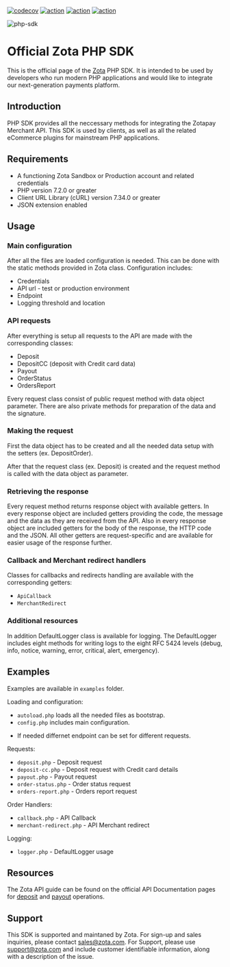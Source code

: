 [![codecov](https://codecov.io/gh/zota/php-sdk/branch/master/graph/badge.svg?token=6M6BPB0HYP)](https://codecov.io/gh/zota/php-sdk)
[![action](https://github.com/zota/php-sdk/workflows/PHP%20Quicktest/badge.svg?branch=master)](https://github.com/zota/php-sdk/actions)
[![action](https://github.com/zota/php-sdk/workflows/SDK%20CI%20Matrix%20Build/badge.svg?branch=master)](https://github.com/zota/php-sdk/actions)
[![action](https://github.com/zota/php-sdk/workflows/PHP%20PSR%20Enforcer/badge.svg?branch=master)](https://github.com/zota/php-sdk/actions)


![php-sdk](https://github.com/user-attachments/assets/10eb7dd9-778c-4419-8322-8180d67373f7)



# Official Zota PHP SDK

This is the official page of the [Zota](https://www.zota.com) PHP SDK. It is intended to be used by developers who run modern PHP applications and would like to integrate our next-generation payments platform.

## Introduction
PHP SDK provides all the neccessary methods for integrating the Zotapay Merchant API. This SDK is used by clients, as well as all the related eCommerce plugins for mainstream PHP applications.

## Requirements
- A functioning Zota Sandbox or Production account and related credentials
- PHP version 7.2.0 or greater
- Client URL Library (cURL) version 7.34.0 or greater
- JSON extension enabled

## Usage

### Main configuration
After all the files are loaded configuration is needed. This can be done with the static methods provided in Zota class. Configuration includes:
- Credentials
- API url - test or production environment
- Endpoint
- Logging threshold and location

### API requests
After everything is setup all requests to the API are made with the corresponding classes:
* Deposit
* DepositCC (deposit with Credit card data)
* Payout
* OrderStatus
* OrdersReport

Every request class consist of public request method with data object parameter. There are also private methods for preparation of the data and the signature.

### Making the request
First the data object has to be created and all the needed data setup with the setters (ex. DepositOrder).

After that the request class (ex. Deposit) is created and the request method is called with the data object as parameter.

### Retrieving the response
Every request method returns response object with available getters. In every response object are included getters providing the code, the message and the data as they are received from the API. Also in every response object are included getters for the body of the response, the HTTP code and the JSON. All other getters are request-specific and are available for easier usage of the response further.

### Callback and Merchant redirect handlers
Classes for callbacks and redirects handling are available with the corresponding getters:
- `ApiCallback`
- `MerchantRedirect`

### Additional resources
In addition DefaultLogger class is available for logging. The DefaultLogger includes eight methods for writing logs to the eight RFC 5424 levels (debug, info, notice, warning, error, critical, alert, emergency).

## Examples
Examples are available in `examples` folder.

Loading and configuration:
- `autoload.php` loads all the needed files as bootstrap.
- `config.php` includes main configuration.
* If needed differnet endpoint can be set for different requests.

Requests:
- `deposit.php` - Deposit request
- `deposit-cc.php` - Deposit request with Credit card details
- `payout.php` - Payout request
- `order-status.php` - Order status request
- `orders-report.php` - Orders report request

Order Handlers:
- `callback.php` - API Callback
- `merchant-redirect.php` - API Merchant redirect

Logging:
- `logger.php` - DefaultLogger usage

## Resources
The Zota API guide can be found on the official API Documentation pages for [deposit](https://doc.zota.com/deposit/1.0/) and [payout](https://doc.zota.com/payout/1.0/) operations.

## Support
This SDK is supported and maintaned by Zota. For sign-up and sales inquiries, please contact sales@zota.com. For Support, please use support@zota.com and include customer identifiable information, along with a description of the issue.

